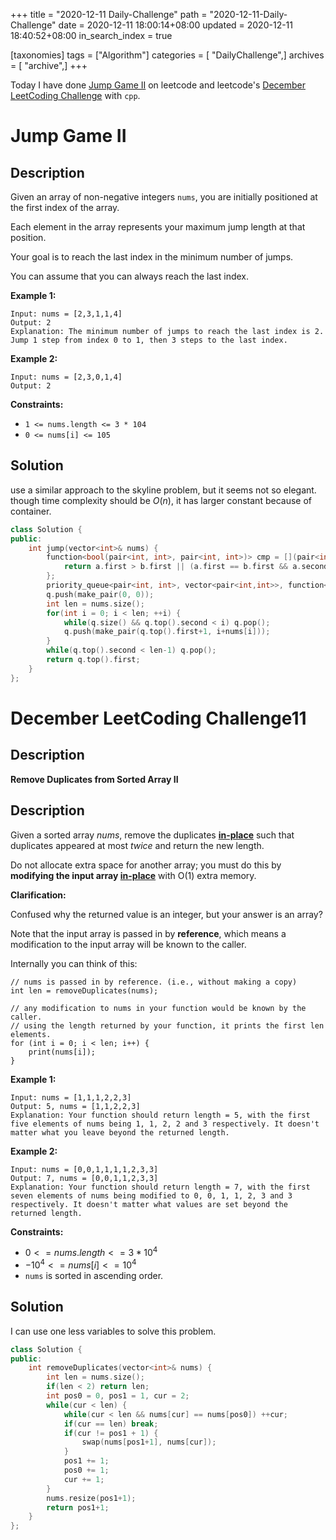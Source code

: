 +++
title = "2020-12-11 Daily-Challenge"
path = "2020-12-11-Daily-Challenge"
date = 2020-12-11 18:00:14+08:00
updated = 2020-12-11 18:40:52+08:00
in_search_index = true

[taxonomies]
tags = ["Algorithm"]
categories = [ "DailyChallenge",]
archives = [ "archive",]
+++

Today I have done [Jump Game II](https://leetcode.com/problems/jump-game-ii/) on leetcode and leetcode's [December LeetCoding Challenge](https://leetcode.com/explore/challenge/card/december-leetcoding-challenge/570/week-2-december-8th-december-14th/3562/) with `cpp`.

<!-- more -->

# Jump Game II

## Description

Given an array of non-negative integers `nums`, you are initially positioned at the first index of the array.

Each element in the array represents your maximum jump length at that position.

Your goal is to reach the last index in the minimum number of jumps.

You can assume that you can always reach the last index.

**Example 1:**

```
Input: nums = [2,3,1,1,4]
Output: 2
Explanation: The minimum number of jumps to reach the last index is 2. Jump 1 step from index 0 to 1, then 3 steps to the last index.
```

**Example 2:**

```
Input: nums = [2,3,0,1,4]
Output: 2
```

**Constraints:**

- `1 <= nums.length <= 3 * 104`
- `0 <= nums[i] <= 105`

## Solution

use a similar approach to the skyline problem, but it seems not so elegant. though time complexity should be $O(n)$, it has larger constant because of
container.

``` cpp
class Solution {
public:
    int jump(vector<int>& nums) {
        function<bool(pair<int, int>, pair<int, int>)> cmp = [](pair<int, int> a, pair<int, int> b){
            return a.first > b.first || (a.first == b.first && a.second < b.second);
        };
        priority_queue<pair<int, int>, vector<pair<int,int>>, function<bool(pair<int, int>, pair<int, int>)>> q(cmp);
        q.push(make_pair(0, 0));
        int len = nums.size();
        for(int i = 0; i < len; ++i) {
            while(q.size() && q.top().second < i) q.pop();
            q.push(make_pair(q.top().first+1, i+nums[i]));
        }
        while(q.top().second < len-1) q.pop();
        return q.top().first;
    }
};
```

# December LeetCoding Challenge11

## Description

**Remove Duplicates from Sorted Array II**

## Description

Given a sorted array *nums*, remove the duplicates [**in-place**](https://en.wikipedia.org/wiki/In-place_algorithm) such that duplicates appeared at most *twice* and return the new length.

Do not allocate extra space for another array; you must do this by **modifying the input array [in-place](https://en.wikipedia.org/wiki/In-place_algorithm)** with O(1) extra memory.

**Clarification:**

Confused why the returned value is an integer, but your answer is an array?

Note that the input array is passed in by **reference**, which means a modification to the input array will be known to the caller.

Internally you can think of this:

```
// nums is passed in by reference. (i.e., without making a copy)
int len = removeDuplicates(nums);

// any modification to nums in your function would be known by the caller.
// using the length returned by your function, it prints the first len elements.
for (int i = 0; i < len; i++) {
    print(nums[i]);
}
```

**Example 1:**

```
Input: nums = [1,1,1,2,2,3]
Output: 5, nums = [1,1,2,2,3]
Explanation: Your function should return length = 5, with the first five elements of nums being 1, 1, 2, 2 and 3 respectively. It doesn't matter what you leave beyond the returned length.
```

**Example 2:**

```
Input: nums = [0,0,1,1,1,1,2,3,3]
Output: 7, nums = [0,0,1,1,2,3,3]
Explanation: Your function should return length = 7, with the first seven elements of nums being modified to 0, 0, 1, 1, 2, 3 and 3 respectively. It doesn't matter what values are set beyond the returned length.
```

**Constraints:**

- $0 <= nums.length <= 3 * 10^4$
- $-10^4 <= nums[i] <= 10^4$
- `nums` is sorted in ascending order.

## Solution

I can use one less variables to solve this problem.

``` cpp
class Solution {
public:
    int removeDuplicates(vector<int>& nums) {
        int len = nums.size();
        if(len < 2) return len;
        int pos0 = 0, pos1 = 1, cur = 2;
        while(cur < len) {
            while(cur < len && nums[cur] == nums[pos0]) ++cur;
            if(cur == len) break;
            if(cur != pos1 + 1) {
                swap(nums[pos1+1], nums[cur]);
            }
            pos1 += 1;
            pos0 += 1;
            cur += 1;
        }
        nums.resize(pos1+1);
        return pos1+1;
    }
};
```